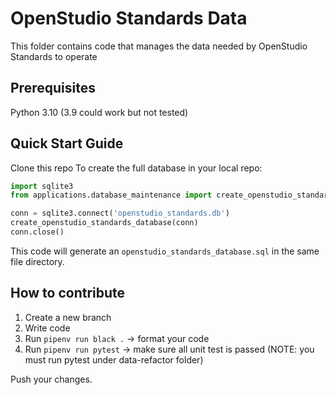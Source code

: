 # OpenStudio Standards Data
This folder contains code that manages the data needed by OpenStudio Standards to operate

## Prerequisites
Python 3.10 (3.9 could work but not tested)

## Quick Start Guide
Clone this repo
To create the full database in your local repo:

```python
import sqlite3
from applications.database_maintenance import create_openstudio_standards_database_from_csv

conn = sqlite3.connect('openstudio_standards.db')
create_openstudio_standards_database(conn)
conn.close()

```

This code will generate an `openstudio_standards_database.sql` in the same file directory.

## How to contribute
1. Create a new branch
2. Write code
3. Run `pipenv run black .` -> format your code
4. Run `pipenv run pytest` -> make sure all unit test is passed (NOTE: you must run pytest under data-refactor folder)

Push your changes.
